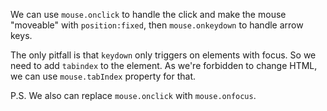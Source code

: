 
We can use `mouse.onclick` to handle the click and make the mouse "moveable" with `position:fixed`, then `mouse.onkeydown` to handle arrow keys.

The only pitfall is that `keydown` only triggers on elements with focus. So we need to add `tabindex` to the element.  As we're forbidden to change HTML, we can use `mouse.tabIndex` property for that.

P.S. We also can replace `mouse.onclick` with `mouse.onfocus`.

